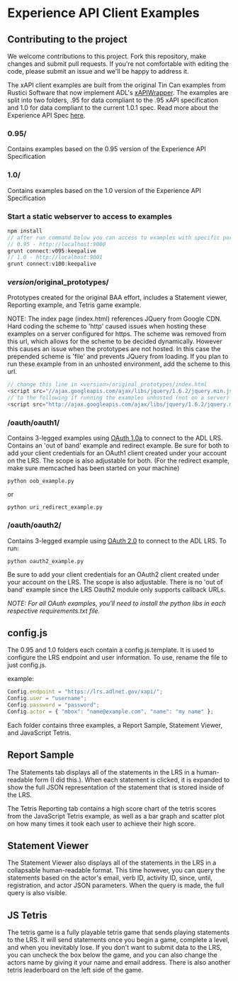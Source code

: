 Experience API Client Examples
=============================

## Contributing to the project
We welcome contributions to this project. Fork this repository, 
make changes and submit pull requests. If you're not comfortable 
with editing the code, please submit an issue and we'll be happy 
to address it.

The xAPI client examples are built from the original Tin Can examples from Rustici Software that now implement ADL's [xAPIWrapper](https://github.com/adlnet/xAPIWrapper). 
The examples are split into two folders, .95 for data compliant to the .95 xAPI specification and 1.0 for data compliant to the current 1.0.1 spec. Read more about the Experience API Spec [here](https://github.com/adlnet/xAPI-Spec/blob/master/xAPI.md).

### 0.95/
Contains examples based on the 0.95 version of the Experience API Specification

### 1.0/
Contains examples based on the 1.0 version of the Experience API Specification

### Start a static webserver to access to examples
```javascript
npm install
// after run command below you can access to examples with specific port
// 0.95 - http://localhost:9000
grunt connect:v095:keepalive
// 1.0 - http://localhost:9001
grunt connect:v100:keepalive
```

### *version*/original_prototypes/
Prototypes created for the original BAA effort, includes a Statement viewer, 
Reporting example, and Tetris game example.

NOTE: The index page (index.html) references JQuery from Google CDN. Hard coding the scheme to 'http' caused issues when hosting these examples on a server configured for https. The scheme was removed from this url, which allows for the scheme to be decided dynamically. However this causes an issue when the prototypes are not hosted. In this case the prepended scheme is 'file' and prevents JQuery from loading. If you plan to run these example from in an unhosted environment, add the scheme to this url.

```javascript
// change this line in <version>/original_prototypes/index.html
<script src="//ajax.googleapis.com/ajax/libs/jquery/1.6.2/jquery.min.js"></script>
// to the following if running the examples unhosted (not on a server)
<script src="http://ajax.googleapis.com/ajax/libs/jquery/1.6.2/jquery.min.js"></script>
```

### /oauth/oauth1/
Contains 3-legged examples using [OAuth 1.0a](https://tools.ietf.org/html/rfc5849) to connect to the ADL LRS. Contains an
'out of band' example and redirect example. Be sure for both to add your client credentials for an OAuth1 client created
under your account on the LRS. The scope is also adjustable for both. (For the redirect example, make sure memcached has been started on your machine)

`python oob_example.py`

or

`python uri_redirect_example.py`

### /oauth/oauth2/
Contains 3-legged example using [OAuth 2.0](https://tools.ietf.org/html/rfc6749) to connect to the ADL LRS. To run:

`python oauth2_example.py`

Be sure to add your client credentials for an OAuth2 client created under your account on the LRS. The scope is also adjustable. There is no 'out of band'
example since the LRS Oauth2 module only supports callback URLs.

*NOTE: For all OAuth examples, you'll need to install the python libs in each respective requirements.txt file.*

## config.js
The 0.95 and 1.0 folders each contain a config.js.template. It is used to configure the LRS endpoint and user information. To use, rename the file to just config.js.

example:
```javascript
Config.endpoint = "https://lrs.adlnet.gov/xapi/";
Config.user = "username";
Config.password = "password";
Config.actor = { "mbox": "name@example.com", "name": "my name" };
```

Each folder contains three examples, a Report Sample, Statement Viewer, and JavaScript Tetris.

## Report Sample

The Statements tab displays all of the statements in the LRS in a human-readable form (I did this.). When each statement is clicked, it is expanded to show the full JSON representation of the statement that is stored inside of the LRS.

The Tetris Reporting tab contains a high score chart of the tetris scores from the JavaScript Tetris example, as well as a bar graph and scatter plot on how many times it took each user to achieve their high score.

## Statement Viewer

The Statement Viewer also displays all of the statements in the LRS in a collapsable human-readable format. This time however, you can query the statements based on the actor's email, verb ID, activity ID, since, until, registration, and actor JSON parameters.  When the query is made, the full query is also visible.

## JS Tetris

The tetris game is a fully playable tetris game that sends playing statements to the LRS. It will send statements once you begin a game, complete a level, and when you inevitably lose. If you don't want to submit data to the LRS, you can uncheck the box below the game, and you can also change the actors name by giving it your name and email address. There is also another tetris leaderboard on the left side of the game.

